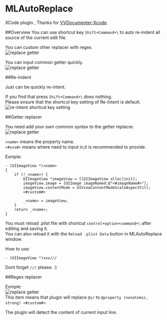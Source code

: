 MLAutoReplace
=============

XCode plugin , Thanks for [VVDocumenter-Xcode](https://github.com/onevcat/VVDocumenter-Xcode).  

##Overview
You can use shortcut key `Shift+Command+\` to auto re-indent all source of the current edit file.  


You can custom other replacer with regex.  
![replace getter](https://raw.githubusercontent.com/molon/MLAutoReplace/master/replaceOther.gif)  


You can input common getter quickly.  
![replace getter](https://raw.githubusercontent.com/molon/MLAutoReplace/master/replaceGetter.gif)  

##Re-Indent

Just can be quickly re-intent. 

If you find that press `Shift+Command+\` does nothing.   
Please ensure that the shortcut key setting of Re-Intent is default.
![re-intent shortcut key setting](https://raw.githubusercontent.com/molon/MLAutoReplace/master/re-intent-setting.png) 


##Getter replacer

You need add your own common syntax to the getter replacer.  
![replace getter](https://raw.githubusercontent.com/molon/MLAutoReplace/master/addReplaceGetter.gif)  

`<name>` means the property name.  
`<#xxx#>` means where need to input in,it is recommended to provide.  

Exmple:

```
- (UIImageView *)<name>
{
    if (!_<name>) {
		UIImageView *imageView = [[UIImageView alloc]init];
        imageView.image = [UIImage imageNamed:@"<#imageName#>"];
        imageView.contentMode = UIViewContentModeScaleAspectFill;
        <#custom#>

        _<name> = imageView;
    }
    return _<name>;
}
```  
  
You must reload .plist file with shortcut `control+option+command+\` after editing and saving it.   
You can also reload it with the `Reload .plist Data` button in MLAutoReplace window.   

How to use:   
```
- (UIImageView *)xxx///
```   
Dont forget `///` please. :)

##Regex replacer

Exmple:  
![replace getter](https://raw.githubusercontent.com/molon/MLAutoReplace/master/regex.png)  
This item means that plugin will replace `@s/` to `@property (nonatomic, strong) <#custom#>`.  


The plugin will detect the content of current input line.  


